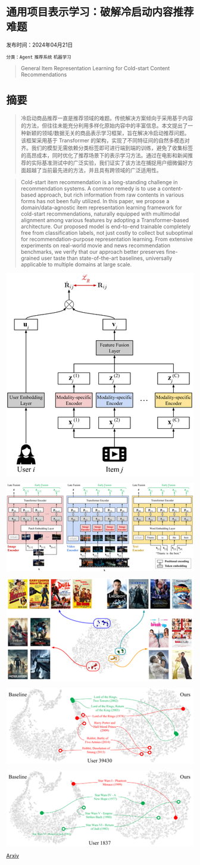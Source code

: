 # 通用项目表示学习：破解冷启动内容推荐难题

发布时间：2024年04月21日

`分类：Agent` `推荐系统` `机器学习`

> General Item Representation Learning for Cold-start Content Recommendations

# 摘要

> 冷启动商品推荐一直是推荐领域的难题。传统解决方案倾向于采用基于内容的方法，但往往未能充分利用多样化原始内容中的丰富信息。本文提出了一种新颖的领域/数据无关的商品表示学习框架，旨在解决冷启动推荐问题。该框架采用基于 Transformer 的架构，实现了不同特征间的自然多模态对齐。我们的模型无需依赖分类标签即可进行端到端的训练，避免了收集标签的高昂成本，同时优化了推荐场景下的表示学习方法。通过在电影和新闻推荐的实际基准测试中的广泛实验，我们证实了该方法在捕捉用户细微偏好方面超越了当前最先进的方法，并且具有跨领域的广泛适用性。

> Cold-start item recommendation is a long-standing challenge in recommendation systems. A common remedy is to use a content-based approach, but rich information from raw contents in various forms has not been fully utilized. In this paper, we propose a domain/data-agnostic item representation learning framework for cold-start recommendations, naturally equipped with multimodal alignment among various features by adopting a Transformer-based architecture. Our proposed model is end-to-end trainable completely free from classification labels, not just costly to collect but suboptimal for recommendation-purpose representation learning. From extensive experiments on real-world movie and news recommendation benchmarks, we verify that our approach better preserves fine-grained user taste than state-of-the-art baselines, universally applicable to multiple domains at large scale.

![通用项目表示学习：破解冷启动内容推荐难题](../../../paper_images/2404.13808/x1.png)

![通用项目表示学习：破解冷启动内容推荐难题](../../../paper_images/2404.13808/x2.png)

![通用项目表示学习：破解冷启动内容推荐难题](../../../paper_images/2404.13808/x3.png)

![通用项目表示学习：破解冷启动内容推荐难题](../../../paper_images/2404.13808/x4.png)

![通用项目表示学习：破解冷启动内容推荐难题](../../../paper_images/2404.13808/x5.png)

[Arxiv](https://arxiv.org/abs/2404.13808)